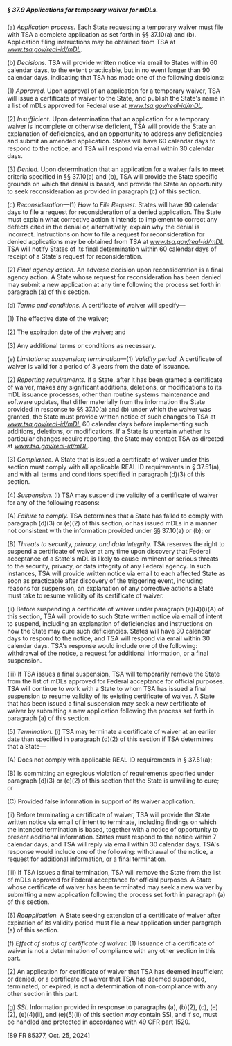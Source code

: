 ##### § 37.9 Applications for temporary waiver for mDLs. #####

(a) *Application process.* Each State requesting a temporary waiver must file with TSA a complete application as set forth in §§ 37.10(a) and (b). Application filing instructions may be obtained from TSA at *www.tsa.gov/real-id/mDL.*

(b) *Decisions.* TSA will provide written notice via email to States within 60 calendar days, to the extent practicable, but in no event longer than 90 calendar days, indicating that TSA has made one of the following decisions:

(1) *Approved.* Upon approval of an application for a temporary waiver, TSA will issue a certificate of waiver to the State, and publish the State's name in a list of mDLs approved for Federal use at *www.tsa.gov/real-id/mDL.*

(2) *Insufficient.* Upon determination that an application for a temporary waiver is incomplete or otherwise deficient, TSA will provide the State an explanation of deficiencies, and an opportunity to address any deficiencies and submit an amended application. States will have 60 calendar days to respond to the notice, and TSA will respond via email within 30 calendar days.

(3) *Denied.* Upon determination that an application for a waiver fails to meet criteria specified in §§ 37.10(a) and (b), TSA will provide the State specific grounds on which the denial is based, and provide the State an opportunity to seek reconsideration as provided in paragraph (c) of this section.

(c) *Reconsideration*—(1) *How to File Request.* States will have 90 calendar days to file a request for reconsideration of a denied application. The State must explain what corrective action it intends to implement to correct any defects cited in the denial or, alternatively, explain why the denial is incorrect. Instructions on how to file a request for reconsideration for denied applications may be obtained from TSA at *www.tsa.gov/real-id/mDL.* TSA will notify States of its final determination within 60 calendar days of receipt of a State's request for reconsideration.

(2) *Final agency action.* An adverse decision upon reconsideration is a final agency action. A State whose request for reconsideration has been denied may submit a new application at any time following the process set forth in paragraph (a) of this section.

(d) *Terms and conditions.* A certificate of waiver will specify—

(1) The effective date of the waiver;

(2) The expiration date of the waiver; and

(3) Any additional terms or conditions as necessary.

(e) *Limitations; suspension; termination*—(1) *Validity period.* A certificate of waiver is valid for a period of 3 years from the date of issuance.

(2) *Reporting requirements.* If a State, after it has been granted a certificate of waiver, makes any significant additions, deletions, or modifications to its mDL issuance processes, other than routine systems maintenance and software updates, that differ materially from the information the State provided in response to §§ 37.10(a) and (b) under which the waiver was granted, the State must provide written notice of such changes to TSA at *www.tsa.gov/real-id/mDL* 60 calendar days before implementing such additions, deletions, or modifications. If a State is uncertain whether its particular changes require reporting, the State may contact TSA as directed at *www.tsa.gov/real-id/mDL.*

(3) *Compliance.* A State that is issued a certificate of waiver under this section must comply with all applicable REAL ID requirements in § 37.51(a), and with all terms and conditions specified in paragraph (d)(3) of this section.

(4) *Suspension.* (i) TSA may suspend the validity of a certificate of waiver for any of the following reasons:

(A) *Failure to comply.* TSA determines that a State has failed to comply with paragraph (d)(3) or (e)(2) of this section, or has issued mDLs in a manner not consistent with the information provided under §§ 37.10(a) or (b); or

(B) *Threats to security, privacy, and data integrity.* TSA reserves the right to suspend a certificate of waiver at any time upon discovery that Federal acceptance of a State's mDL is likely to cause imminent or serious threats to the security, privacy, or data integrity of any Federal agency. In such instances, TSA will provide written notice via email to each affected State as soon as practicable after discovery of the triggering event, including reasons for suspension, an explanation of any corrective actions a State must take to resume validity of its certificate of waiver.

(ii) Before suspending a certificate of waiver under paragraph (e)(4)(i)(A) of this section, TSA will provide to such State written notice via email of intent to suspend, including an explanation of deficiencies and instructions on how the State may cure such deficiencies. States will have 30 calendar days to respond to the notice, and TSA will respond via email within 30 calendar days. TSA's response would include one of the following: withdrawal of the notice, a request for additional information, or a final suspension.

(iii) If TSA issues a final suspension, TSA will temporarily remove the State from the list of mDLs approved for Federal acceptance for official purposes. TSA will continue to work with a State to whom TSA has issued a final suspension to resume validity of its existing certificate of waiver. A State that has been issued a final suspension may seek a new certificate of waiver by submitting a new application following the process set forth in paragraph (a) of this section.

(5) *Termination.* (i) TSA may terminate a certificate of waiver at an earlier date than specified in paragraph (d)(2) of this section if TSA determines that a State—

(A) Does not comply with applicable REAL ID requirements in § 37.51(a);

(B) Is committing an egregious violation of requirements specified under paragraph (d)(3) or (e)(2) of this section that the State is unwilling to cure; or

(C) Provided false information in support of its waiver application.

(ii) Before terminating a certificate of waiver, TSA will provide the State written notice via email of intent to terminate, including findings on which the intended termination is based, together with a notice of opportunity to present additional information. States must respond to the notice within 7 calendar days, and TSA will reply via email within 30 calendar days. TSA's response would include one of the following: withdrawal of the notice, a request for additional information, or a final termination.

(iii) If TSA issues a final termination, TSA will remove the State from the list of mDLs approved for Federal acceptance for official purposes. A State whose certificate of waiver has been terminated may seek a new waiver by submitting a new application following the process set forth in paragraph (a) of this section.

(6) *Reapplication.* A State seeking extension of a certificate of waiver after expiration of its validity period must file a new application under paragraph (a) of this section.

(f) *Effect of status of certificate of waiver.* (1) Issuance of a certificate of waiver is not a determination of compliance with any other section in this part.

(2) An application for certificate of waiver that TSA has deemed insufficient or denied, or a certificate of waiver that TSA has deemed suspended, terminated, or expired, is not a determination of non-compliance with any other section in this part.

(g) *SSI.* Information provided in response to paragraphs (a), (b)(2), (c), (e)(2), (e)(4)(ii), and (e)(5)(ii) of this section *may* contain SSI, and if so, must be handled and protected in accordance with 49 CFR part 1520.

[89 FR 85377, Oct. 25, 2024]